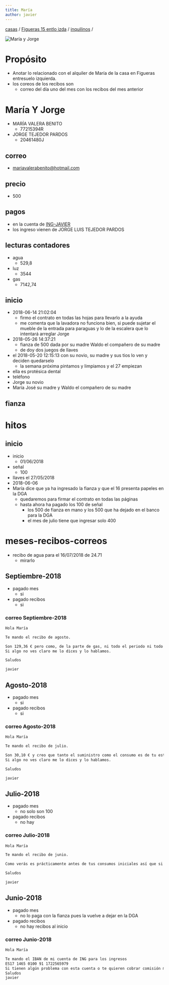 ```yaml
---
title: María
author: javier
---
```

 [casas](casas) /   [Figueras 15 entlo izda](figueras15entIzda) /  [inquilinos](figueras15entloIzdaInquilinos) / 

![María y Jorge](/img/mariaJorgeAlquilerMayo2018.jpg)



# Propósito

* Anotar lo relacionado con el alquiler de María de la casa en Figueras entresuelo izquierda.
* los coreos de los recibos son
  * correo del día uno del mes con los recibos del mes anterior

# María Y Jorge

* MARÍA VALERA BENITO
  * 77215394R
* JORGE TEJEDOR PARDOS
  * 20461480J

## correo

* mariavalerabenito@hotmail.com

## precio

* 500

## pagos

* en la cuenta de [ING-JAVIER](/bancos#ing)
* los ingreso vienen de JORGE LUIS TEJEDOR PARDOS

## lecturas contadores

* agua
  * 529,8
* luz
  * 3544
* gas
  * 7142,74

## inicio

* 2018-06-14 21:02:04
  * firmo el contrato en todas las hojas para llevarlo a la ayuda
  * me comenta que la lavadora no funciona bien, si puede sujetar el mueble de la entrada para paraguas y lo de la escalera que lo intentará arreglar Jorge
* 2018-05-26 14:37:21
  * fianza de 500 dada por su madre Waldo el compañero de su madre
  * de doy dos juegos de llaves
* el 2018-05-20 12:15:13 con su novio, su madre y sus tios lo ven y deciden quedarselo
  * la semana próxima pintamos y limpiamos y el 27 empiezan
* ella es protésica dental
* teléfono
* Jorge su novio
* María José su madre y Waldo el compañero de su madre

## fianza

# hitos

## inicio

* inicio
  * 01/06/2018
* señal
  * 100
* llaves el 27/05/2018
* 2018-06-06
* María dice que ya ha ingresado la fianza y que el 16 presenta papeles en la DGA
  * quedaremos para firmar el contrato en todas las páginas
  * hasta ahora ha pagado los 100 de señal
    * los 500 de fianza en mano y los 500 que ha dejado en el banco para la DGA
    * el mes de julio tiene que ingresar solo 400

# meses-recibos-correos

* recibo de agua para el 16/07/2018 de 24.71
  * mirarlo 

## Septiembre-2018

* pagado mes
  * si
* pagado recibos
  * si

### correo Septiembre-2018

```txt
Hola María

Te mando el recibo de agosto.

Son 129,36 € pero como, de la parte de gas, ni todo el periodo ni todo el consumo son de tu estancia creo que lo justo es descontar 25 € de ese importe.
Si algo no ves claro me lo dices y lo hablamos.

Saludos

javier
```


## Agosto-2018

* pagado mes
  * si
* pagado recibos
  * si

### correo Agosto-2018

```txt
Hola María

Te mando el recibo de julio.

Son 30,10 € y creo que tanto el suministro como el consumo es de tu estancia ya.
Si algo no ves claro me lo dices y lo hablamos.

Saludos

javier
```

## Julio-2018

* pagado mes
  * no solo son 100
* pagado recibos
  * no hay

### correo Julio-2018

```txt
Hola María

Te mando el recibo de junio.

Como verás es prácticamente antes de tus consumos iniciales así que si te parece bien lo dejamos estar y empezamos con los del mes que viene.

Saludos

javier
```

## Junio-2018

* pagado mes
  * no lo paga con la fianza pues la vuelve a dejar en la DGA
* pagado recibos
  * no hay recibos al inicio

### correo Junio-2018

```txt
Hola María

Te mando el IBAN de mi cuenta de ING para los ingresos
ES17 1465 0100 91 1722565979
Si tienen algún problema con esta cuenta o te quieren cobrar comisión me lo dices y miramos otra solución
Saludos
javier
```